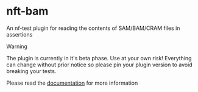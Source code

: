 # nft-bam
An nf-test plugin for reading the contents of SAM/BAM/CRAM files in assertions

> [!WARNING]
> The plugin is currently in it's beta phase. Use at your own risk!
> Everything can change without prior notice so please pin your plugin version to avoid breaking your tests.

Please read the [documentation](https://nvnieuwk.github.io/nft-bam) for more information